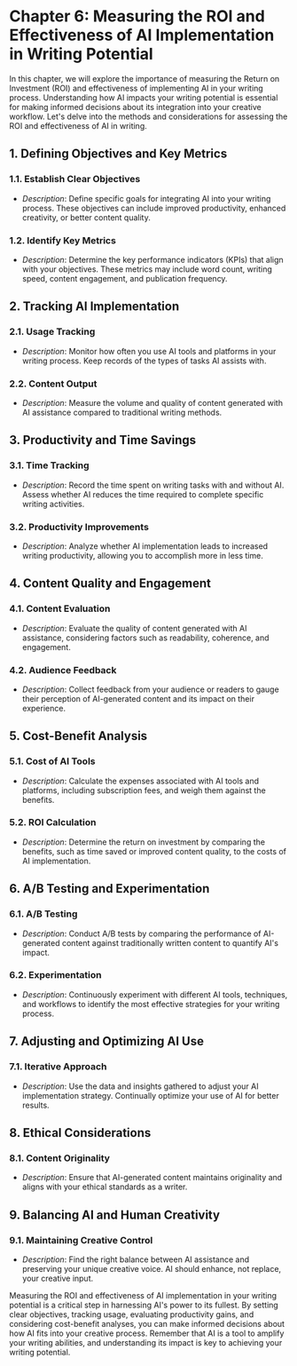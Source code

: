 Chapter 6: Measuring the ROI and Effectiveness of AI Implementation in Writing Potential
========================================================================================

In this chapter, we will explore the importance of measuring the Return on Investment (ROI) and effectiveness of implementing AI in your writing process. Understanding how AI impacts your writing potential is essential for making informed decisions about its integration into your creative workflow. Let's delve into the methods and considerations for assessing the ROI and effectiveness of AI in writing.

**1. Defining Objectives and Key Metrics**
------------------------------------------

### 1.1. **Establish Clear Objectives**

* *Description*: Define specific goals for integrating AI into your writing process. These objectives can include improved productivity, enhanced creativity, or better content quality.

### 1.2. **Identify Key Metrics**

* *Description*: Determine the key performance indicators (KPIs) that align with your objectives. These metrics may include word count, writing speed, content engagement, and publication frequency.

**2. Tracking AI Implementation**
---------------------------------

### 2.1. **Usage Tracking**

* *Description*: Monitor how often you use AI tools and platforms in your writing process. Keep records of the types of tasks AI assists with.

### 2.2. **Content Output**

* *Description*: Measure the volume and quality of content generated with AI assistance compared to traditional writing methods.

**3. Productivity and Time Savings**
------------------------------------

### 3.1. **Time Tracking**

* *Description*: Record the time spent on writing tasks with and without AI. Assess whether AI reduces the time required to complete specific writing activities.

### 3.2. **Productivity Improvements**

* *Description*: Analyze whether AI implementation leads to increased writing productivity, allowing you to accomplish more in less time.

**4. Content Quality and Engagement**
-------------------------------------

### 4.1. **Content Evaluation**

* *Description*: Evaluate the quality of content generated with AI assistance, considering factors such as readability, coherence, and engagement.

### 4.2. **Audience Feedback**

* *Description*: Collect feedback from your audience or readers to gauge their perception of AI-generated content and its impact on their experience.

**5. Cost-Benefit Analysis**
----------------------------

### 5.1. **Cost of AI Tools**

* *Description*: Calculate the expenses associated with AI tools and platforms, including subscription fees, and weigh them against the benefits.

### 5.2. **ROI Calculation**

* *Description*: Determine the return on investment by comparing the benefits, such as time saved or improved content quality, to the costs of AI implementation.

**6. A/B Testing and Experimentation**
--------------------------------------

### 6.1. **A/B Testing**

* *Description*: Conduct A/B tests by comparing the performance of AI-generated content against traditionally written content to quantify AI's impact.

### 6.2. **Experimentation**

* *Description*: Continuously experiment with different AI tools, techniques, and workflows to identify the most effective strategies for your writing process.

**7. Adjusting and Optimizing AI Use**
--------------------------------------

### 7.1. **Iterative Approach**

* *Description*: Use the data and insights gathered to adjust your AI implementation strategy. Continually optimize your use of AI for better results.

**8. Ethical Considerations**
-----------------------------

### 8.1. **Content Originality**

* *Description*: Ensure that AI-generated content maintains originality and aligns with your ethical standards as a writer.

**9. Balancing AI and Human Creativity**
----------------------------------------

### 9.1. **Maintaining Creative Control**

* *Description*: Find the right balance between AI assistance and preserving your unique creative voice. AI should enhance, not replace, your creative input.

Measuring the ROI and effectiveness of AI implementation in your writing potential is a critical step in harnessing AI's power to its fullest. By setting clear objectives, tracking usage, evaluating productivity gains, and considering cost-benefit analyses, you can make informed decisions about how AI fits into your creative process. Remember that AI is a tool to amplify your writing abilities, and understanding its impact is key to achieving your writing potential.
